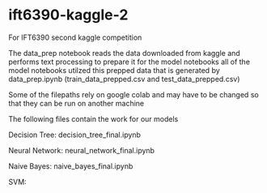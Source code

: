 # ift6390-kaggle-2
For  IFT6390 second kaggle competition


The data_prep notebook reads the data downloaded from kaggle and performs text processing to prepare it for the model notebooks
all of the model notebooks utilzed this prepped data that is generated by data_prep.ipynb (train_data_prepped.csv and test_data_prepped.csv)

Some of the filepaths rely on google colab and may have to be changed so that they can be run on another machine

The following files contain the work for our models

Decision Tree: decision_tree_final.ipynb

Neural Network: neural_network_final.ipynb

Naive Bayes: naive_bayes_final.ipynb

SVM:

